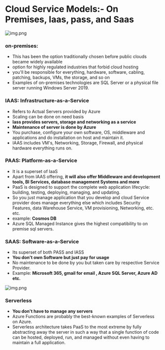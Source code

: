 
# Cloud Service Models:- On Premises, Iaas, pass, and Saas

![img.png](../images/2.1.1.png)

### on-premises:
- This has been the option traditionally chosen before public clouds became widely available
- option for highly regulated industries that forbid cloud hosting
- you'll be responsible for everything, hardware, software, cabling, patching, backups, VMs, the storage, and so on
- Examples of on-premises technologies are SQL Server or a physical file server running Windows Server 2019.

### IAAS: Infrastructure-as-a-Service

- Refers to Actual Servers provided by Azure
- Scaling can be done on need basis
- **Iass provides servers, storage and networking as a service**
- **Maintenance of server is done by Azure**
- You purchase, configure your own software, OS, middleware and applications and do installation on host and maintain it.
- IAAS includes VM's, Networking, Storage, Firewall, and physical hardware everything runs on.

### PAAS: Platform-as-a-Service
- It is a superset of IaaS
- Apart from IAAS offering, **it will also offer Middleware and development tools, BI Services, database management Systems and more**
- PaaS is designed to support the complete web application lifecycle: building, testing, deploying, managing, and updating.
- So you just manage application that you develop and cloud Service provider does manage everything else which includes Security Features, data Warehouse Service, VM provisioning, Networking, etc. etc.
- example: **Cosmos DB**
- Azure SQL Managed Instance gives the highest compatibility to on premise sql servers. 

### SAAS: Software-as-a-Service
- Its superset of both PASS and IASS
- **You don't own Software but just pay for usage**
- No maintenance to be done by you but taken care by respective Service Provider.
- Example: **Microsoft 365, gmail for email , Azure SQL Server, Azure AD  etc.**

![img.png](../images/2.1.2.png)

### Serverless

- **You don't have to manage any servers**
- Azure Functions are probably the best-known examples of Serverless on Azure.
- Serverless architecture takes PaaS to the most extreme by fully abstracting away the server in such a way that a single function of code can be hosted, deployed, run, and managed without even having to maintain a full application.